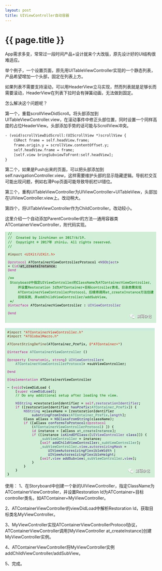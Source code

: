 ```yaml
---
layout: post
title: UIViewController自动容器
---
```

# {{ page.title }}

App需求多变，常常过一段时间产品+设计就来个大改版，原先设计好的UI结构很难适应。

举个例子，一个设置页面，原先用UITableViewController实现的一个静态列表，产品希望增加一个头部，固定在列表上方。

如果列表不需要支持滚动，可以用HeaderView立马实现，然而列表就是足够长而需要滚动，HeaderView在列表下拉时会有弹簧动画，无法做到固定。

怎么解决这个问题呢？

第一个，重载scrollViewDidScroll。将头部添加到UITableViewController.view，在滚动事件中修正头部位置，同时设置一个同样高度的占位HeaderView。头部添加手势的话可能与ScrollView冲突。

    - (void)scrollViewDidScroll:(UIScrollView *)scrollView {
        CGRect frame = self.headView.frame;
        frame.origin.y = scrollView.contentOffset.y;
        self.headView.frame = frame;
        [self.view bringSubviewToFront:self.headView];
    }

第二个，如果是Push出来的页面，可以把头部添加到self.navigationController.view，这样需要维护头部的显示隐藏逻辑。导航栏交互可能出现问题，例如右滑Pop页面可能导致导航栏UI错位。

第三个，重构UITableViewController为UIViewController+UITableView，头部加在UIViewController.view上。改动稍大。

第四个，将UITableViewController作为ChildController。改动较小。

这里介绍一个自动添加ParentController的方法—通用容器类ATContainerViewController，附代码实现。

![image](https://github.com/linzhiman/linzhiman.github.io/blob/master/resource/1706/UIViewController自动容器-1.jpg?raw=true)

![image](https://github.com/linzhiman/linzhiman.github.io/blob/master/resource/1706/UIViewController自动容器-2.jpg?raw=true)

使用：
1、在Storyboard中创建一个新的UIViewController，指定ClassName为ATContainerViewController，并设置Restoration Id为ATContainer+目标controller类名，如ATContainer+MyViewController。

2、ATContainerViewController的viewDidLoad中解析Restoration Id，获取目标类名MyViewController。

3、MyViewController实现ATContainerViewControllerProtocol协议，ATContainerViewController调用[MyViewController at_createInstance]创建MyViewController实例。

4、ATContainerViewController将MyViewController实例addChildViewController/addSubView。

5、完成。

